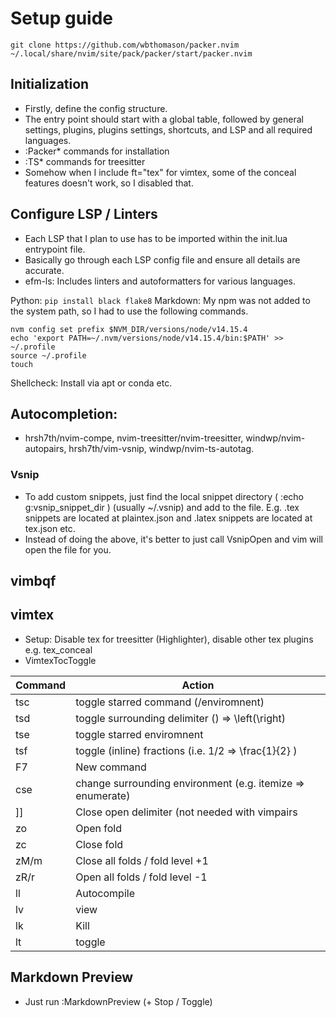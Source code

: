 # Setup guide

`git clone https://github.com/wbthomason/packer.nvim ~/.local/share/nvim/site/pack/packer/start/packer.nvim`

## Initialization

- Firstly, define the config structure.
- The entry point should start with a global table, followed by general settings,
  plugins, plugins settings, shortcuts, and LSP and all required languages.
- :Packer\* commands for installation
- :TS\* commands for treesitter
- Somehow when I include ft="tex" for vimtex, some of the conceal features doesn't work, so I disabled that.

## Configure LSP / Linters

- Each LSP that I plan to use has to be imported within the init.lua entrypoint file.
- Basically go through each LSP config file and ensure all details are accurate.
- efm-ls: Includes linters and autoformatters for various languages.

Python: `pip install black flake8`
Markdown: My npm was not added to the system path, so I had to use the following commands.

```shell
nvm config set prefix $NVM_DIR/versions/node/v14.15.4
echo 'export PATH=~/.nvm/versions/node/v14.15.4/bin:$PATH' >> ~/.profile
source ~/.profile
touch
```

Shellcheck: Install via apt or conda etc.

## Autocompletion:

- hrsh7th/nvim-compe, nvim-treesitter/nvim-treesitter, windwp/nvim-autopairs, hrsh7th/vim-vsnip, windwp/nvim-ts-autotag.

### Vsnip

- To add custom snippets, just find the local snippet directory ( :echo g:vsnip_snippet_dir ) (usually ~/.vsnip) and add to the file. E.g. .tex snippets are located at plaintex.json and .latex snippets are located at tex.json etc.
- Instead of doing the above, it's better to just call VsnipOpen and vim will open the file for you.

## vimbqf

## vimtex

- Setup: Disable tex for treesitter (Highlighter), disable other tex plugins e.g. tex_conceal
- VimtexTocToggle

| Command | Action                                                     |
| ------- | ---------------------------------------------------------- |
| tsc     | toggle starred command (/enviromnent)                      |
| tsd     | toggle surrounding delimiter () => \left(\right)           |
| tse     | toggle starred enviromnent                                 |
| tsf     | toggle (inline) fractions (i.e. 1/2 => \frac{1}{2} )       |
| F7      | New command                                                |
| cse     | change surrounding environment (e.g. itemize => enumerate) |
| \]\]    | Close open delimiter (not needed with vimpairs             |
| zo      | Open fold                                                  |
| zc      | Close fold                                                 |
| zM/m    | Close all folds / fold level +1                            |
| zR/r    | Open all folds / fold level -1                             |
| <ldr>ll | Autocompile                                                |
| <ldr>lv | view                                                       |
| <ldr>lk | Kill                                                       |
| <ldr>lt | toggle                                                     |

## Markdown Preview

- Just run :MarkdownPreview (+ Stop / Toggle)
